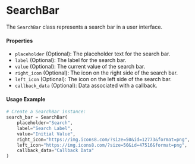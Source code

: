 # SearchBar

The `SearchBar` class represents a search bar in a user interface.

#### Properties

- `placeholder` (Optional): The placeholder text for the search bar.
- `label` (Optional): The label for the search bar.
- `value` (Optional): The current value of the search bar.
- `right_icon` (Optional): The icon on the right side of the search bar.
- `left_icon` (Optional): The icon on the left side of the search bar.
- `callback_data` (Optional): Data associated with a callback.

#### Usage Example

```python
# Create a SearchBar instance:
search_bar = SearchBar(
    placeholder="Search",
    label="Search Label",
    value="Initial Value",
    right_icon="https://img.icons8.com/?size=50&id=12773&format=png",
    left_icon="https://img.icons8.com/?size=50&id=47516&format=png",
    callback_data="Callback Data"
)
```